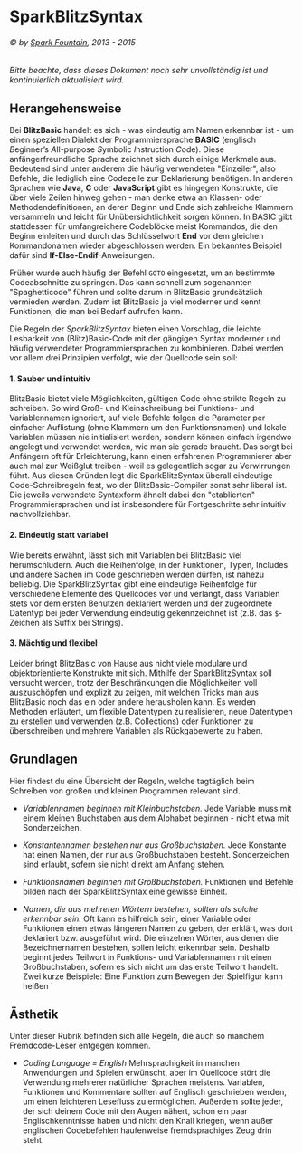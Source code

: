 # SparkBlitzSyntax
###### © by [Spark Fountain](http://sparkfountain.de/), 2013 - 2015

*Bitte beachte, dass dieses Dokument noch sehr unvollständig ist und kontinuierlich aktualisiert wird.*

## Herangehensweise
Bei **BlitzBasic** handelt es sich - was eindeutig am Namen erkennbar ist - um einen speziellen Dialekt
der Programmiersprache **BASIC** (englisch *B*eginner’s *A*ll-purpose *S*ymbolic *I*nstruction *C*ode).
Diese anfängerfreundliche Sprache zeichnet sich durch einige Merkmale aus. Bedeutend sind unter anderem
die häufig verwendeten "Einzeiler", also Befehle, die lediglich eine Codezeile zur Deklarierung benötigen.
In anderen Sprachen wie **Java**, **C** oder **JavaScript** gibt es hingegen Konstrukte, die über viele
Zeilen hinweg gehen - man denke etwa an Klassen- oder Methodendefinitionen, an deren Beginn und Ende sich
zahlreiche Klammern versammeln und leicht für Unübersichtlichkeit sorgen können. In BASIC gibt stattdessen
für umfangreichere Codeblöcke meist Kommandos, die den Beginn einleiten und durch das Schlüsselwort **End**
vor dem gleichen Kommandonamen wieder abgeschlossen werden. Ein bekanntes Beispiel dafür sind 
**If-Else-Endif**-Anweisungen.

Früher wurde auch häufig der Befehl `GOTO` eingesetzt, um an bestimmte Codeabschnitte zu springen. Das
kann schnell zum sogenannten "Spaghetticode" führen und sollte darum in BlitzBasic grundsätzlich vermieden
werden. Zudem ist BlitzBasic ja viel moderner und kennt Funktionen, die man bei Bedarf aufrufen kann.

Die Regeln der *SparkBlitzSyntax* bieten einen Vorschlag, die leichte Lesbarkeit von (Blitz)Basic-Code
mit der gängigen Syntax moderner und häufig verwendeter Programmiersprachen zu kombinieren. Dabei werden
vor allem drei Prinzipien verfolgt, wie der Quellcode sein soll:

#### 1. Sauber und intuitiv
BlitzBasic bietet viele Möglichkeiten, gültigen Code ohne strikte Regeln zu schreiben. So wird Groß- und
Kleinschreibung bei Funktions- und Variablennamen ignoriert, auf viele Befehle folgen die Parameter per
einfacher Auflistung (ohne Klammern um den Funktionsnamen) und lokale Variablen müssen nie initialisiert
werden, sondern können einfach irgendwo angelegt und verwendet werden, wie man sie gerade braucht. Das
sorgt bei Anfängern oft für Erleichterung, kann einen erfahrenen Programmierer aber auch mal zur Weißglut
treiben - weil es gelegentlich sogar zu Verwirrungen führt. Aus diesen Gründen legt die SparkBlitzSyntax
überall eindeutige Code-Schreibregeln fest, wo der BlitzBasic-Compiler sonst sehr liberal ist. Die jeweils
verwendete Syntaxform ähnelt dabei den "etablierten" Programmiersprachen und ist insbesondere für 
Fortgeschritte sehr intuitiv nachvollziehbar.

#### 2. Eindeutig statt variabel
Wie bereits erwähnt, lässt sich mit Variablen bei BlitzBasic viel herumschludern. Auch die Reihenfolge, in
der Funktionen, Typen, Includes und andere Sachen im Code geschrieben werden dürfen, ist nahezu beliebig.
Die SparkBlitzSyntax gibt eine eindeutige Reihenfolge für verschiedene Elemente des Quellcodes vor und
verlangt, dass Variablen stets vor dem ersten Benutzen deklariert werden und der zugeordnete Datentyp bei
jeder Verwendung eindeutig gekennzeichnet ist (z.B. das `$`-Zeichen als Suffix bei Strings).

#### 3. Mächtig und flexibel
Leider bringt BlitzBasic von Hause aus nicht viele modulare und objektorientierte Konstrukte mit sich.
Mithilfe der SparkBlitzSyntax soll versucht werden, trotz der Beschränkungen die Möglichkeiten voll
auszuschöpfen und explizit zu zeigen, mit welchen Tricks man aus BlitzBasic noch das ein oder andere
herausholen kann. Es werden Methoden erläutert, um flexible Datentypen zu realisieren, neue Datentypen zu
erstellen und verwenden (z.B. Collections) oder Funktionen zu überschreiben und mehrere Variablen als
Rückgabewerte zu haben.


## Grundlagen
Hier findest du eine Übersicht der Regeln, welche tagtäglich beim Schreiben von großen und kleinen Programmen
relevant sind.

- *Variablennamen beginnen mit Kleinbuchstaben.*
Jede Variable muss mit einem kleinen Buchstaben aus dem Alphabet beginnen - nicht etwa mit Sonderzeichen.

- *Konstantennamen bestehen nur aus Großbuchstaben.*
Jede Konstante hat einen Namen, der nur aus Großbuchstaben besteht. Sonderzeichen sind erlaubt, sofern sie nicht
direkt am Anfang stehen.

- *Funktionsnamen beginnen mit Großbuchstaben.*
Funktionen und Befehle bilden nach der SparkBlitzSyntax eine gewisse Einheit.

- *Namen, die aus mehreren Wörtern bestehen, sollten als solche erkennbar sein.*
Oft kann es hilfreich sein, einer Variable oder Funktionen einen etwas längeren Namen zu geben, der erklärt,
was dort deklariert bzw. ausgeführt wird. Die einzelnen Wörter, aus denen die Bezeichnernamen bestehen, sollen
leicht erkennbar sein. Deshalb beginnt jedes Teilwort in Funktions- und Variablennamen mit einen Großbuchstaben,
sofern es sich nicht um das erste Teilwort handelt. Zwei kurze Beispiele: Eine Funktion zum Bewegen der 
Spielfigur kann heißen `



## Ästhetik
Unter dieser Rubrik befinden sich alle Regeln, die auch so manchem Fremdcode-Leser entgegen kommen.

- *Coding Language = English*
Mehrsprachigkeit in manchen Anwendungen und Spielen erwünscht, aber im Quellcode stört die Verwendung mehrerer
natürlicher Sprachen meistens. Variablen, Funktionen und Kommentare sollten auf Englisch geschrieben werden,
um einen leichteren Lesefluss zu ermöglichen. Außerdem sollte jeder, der sich deinem Code mit den Augen nähert,
schon ein paar Englischkenntnisse haben und nicht den Knall kriegen, wenn außer englischen Codebefehlen
haufenweise fremdsprachiges Zeug drin steht.
